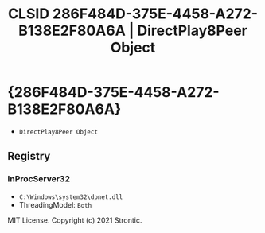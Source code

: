 ﻿---
title: "CLSID 286F484D-375E-4458-A272-B138E2F80A6A | DirectPlay8Peer Object"
excerpt: What is COM-Object CLSID 286F484D-375E-4458-A272-B138E2F80A6A?
---

# {286F484D-375E-4458-A272-B138E2F80A6A}

* `DirectPlay8Peer Object`

## Registry


### InProcServer32

* `C:\Windows\system32\dpnet.dll`
* ThreadingModel: `Both`

MIT License. Copyright (c) 2021 Strontic.


